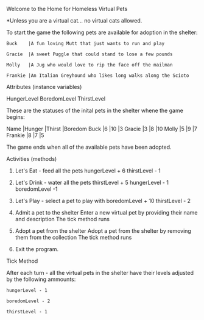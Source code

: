 Welcome to the Home for Homeless Virtual Pets

*Unless you are a virtual cat... no virtual cats allowed.

To start the game the following pets are available for adoption in the shelter:

	Buck	|A fun loving Mutt that just wants to run and play

	Gracie	|A sweet Puggle that could stand to lose a few pounds

	Molly	|A Jug who would love to rip the face off the mailman

	Frankie	|An Italian Greyhound who likes long walks along the Scioto


Attributes (instance variables)

HungerLevel
BoredomLevel
ThirstLevel

These are the statuses of the inital pets in the shelter whene the game begins:


Name 	|Hunger |Thirst |Boredom
Buck	|6		|10		|3
Gracie	|3		|8		|10
Molly	|5		|9		|7
Frankie	|8		|7		|5

The game ends when all of the available pets have been adopted.

Activities (methods)

1.  Let's Eat - feed all the pets
		hungerLevel + 6
		thirstLevel - 1

2.  Let's Drink - water all the pets
		thirstLevel + 5
		hungerLevel - 1
		boredomLevel -1

3.  Let's Play - select a pet to play with
		boredomLevel + 10
		thirstLevel - 2

4.  Admit a pet to the shelter
		Enter a new virtual pet by providing their name and description
		The tick method runs

5.  Adopt a pet from the shelter
		Adopt a pet from the shelter by removing them from the collection
		The tick method runs

6.  Exit the program.

Tick Method

After each turn - all the virtual pets in the shelter have their levels adjusted by the following ammounts:

	hungerLevel - 1

	boredomLevel - 2

	thirstLevel - 1










